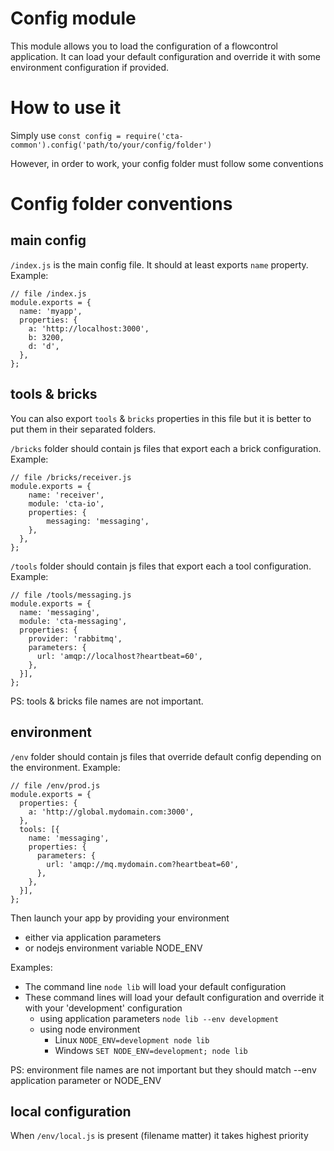 Config module
=============

This module allows you to load the configuration of a flowcontrol application.
It can load your default configuration and override it with some environment configuration if provided.

# How to use it

Simply use `const config = require('cta-common').config('path/to/your/config/folder')`

However, in order to work, your config folder must follow some conventions

# Config folder conventions

## main config

`/index.js` is the main config file. It should at least exports `name` property. Example:

````
// file /index.js
module.exports = {
  name: 'myapp',
  properties: {
    a: 'http://localhost:3000',
    b: 3200,
    d: 'd',
  },
};
````

## tools & bricks

You can also export `tools` & `bricks` properties in this file but it is better to put them in their separated folders.

`/bricks` folder should contain js files that export each a brick configuration. Example:

````
// file /bricks/receiver.js
module.exports = {
    name: 'receiver',
    module: 'cta-io',
    properties: {
        messaging: 'messaging',
    },
  },
};
````


`/tools` folder should contain js files that export each a tool configuration. Example:

````
// file /tools/messaging.js
module.exports = {
  name: 'messaging',
  module: 'cta-messaging',
  properties: {
    provider: 'rabbitmq',
    parameters: {
      url: 'amqp://localhost?heartbeat=60',
    },
  }],  
};
````

PS: tools & bricks file names are not important.

## environment

`/env` folder should contain js files that override default config depending on the environment. Example: 

````
// file /env/prod.js
module.exports = {
  properties: {
    a: 'http://global.mydomain.com:3000',
  },
  tools: [{
    name: 'messaging',  
    properties: {    
      parameters: {
        url: 'amqp://mq.mydomain.com?heartbeat=60',
      },
    },
  }],
};
````

Then launch your app by providing your environment
* either via application parameters
* or nodejs environment variable NODE_ENV

Examples:

* The command line `node lib` will load your default configuration
* These command lines will load your default configuration and override it with your 'development' configuration
    * using application parameters `node lib --env development`
    * using node environment
        * Linux `NODE_ENV=development node lib`
        * Windows `SET NODE_ENV=development; node lib`

PS: environment file names are not important but they should match --env application parameter or NODE_ENV

## local configuration

When `/env/local.js` is present (filename matter) it takes highest priority